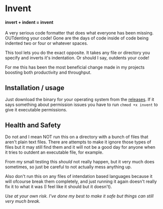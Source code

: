 # Invent

#### **inv**ert + ind**ent** = **invent**

A very serious code formatter that does what everyone has been missing. OUTdenting your code!
Gone are the days of code inside of code being indented two or four or whatever spaces.

This tool lets you do the exact opposite. It takes any file or directory you specify and inverts it's indentation. Or should I say, outdents your code!

For me this has been the most beneficial change made in my projects boosting both productivity and throughput.

## Installation / usage

Just download the binary for your operating system from the [releases](https://gitlab.com/djaruun/invent/-/releases).
If it says something about permission issues you have to run `chmod +x invent` to give it executable permissions.

## Health and Safety

Do not and I mean NOT run this on a directory with a bunch of files that aren't plain text files. There are attempts to make it ignore those types of files but it may still find them and it will not be a good day for anyone when it tries to outdent an executable file, for example.

From my small testing this *should* not really happen, but it very much does sometimes, so just be careful to not actually mess anything up.

Also don't run this on any files of intendation based languages because it will ofcourse break them completely, and just running it again doesn't really fix it to what it was (I feel like it should but it doesn't).

*Use at your own risk. I've done my best to make it safe but things can still very much break.*
